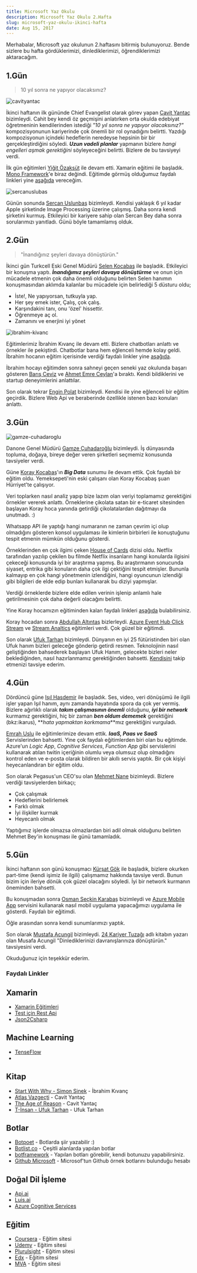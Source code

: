 ```yaml
---
title: Microsoft Yaz Okulu
description: Microsoft Yaz Okulu 2.Hafta
slug: microsoft-yaz-okulu-ikinci-hafta
date: Aug 15, 2017
---
```


Merhabalar, Microsoft yaz okulunun 2.haftasını bitirmiş bulunuyoruz. Bende sizlere bu hafta gördüklerimizi, dinlediklerimizi, öğrendiklerimizi aktaracağım.

## 1.Gün

> 10 yıl sonra ne yapıyor olacaksınız?

![cavityantac](/blog/msyazokulu/cavityantac.jpg)

İkinci haftanın ilk gününde Chief Evangelist olarak görev yapan [Cavit Yantaç]() bizimleydi. Cahit bey kendi öz geçmişini anlatırken orta okulda edebiyat öğretmeninin kendilerinden istediği _"10 yıl sonra ne yapıyor olacaksınız?"_ kompozisyonunun kariyerinde çok önemli bir rol oynadığını belirtti. Yazdığı kompozisyonun içindeki hedeflerin neredeyse hepsinin bir bir gerçekleştirdiğini söyledi. **_Uzun vadeli planlar_** yapmanın bizlere _hangi engelleri aşmak gerektiğini_ söyleyeceğini belirtti. Bizlere de bu tavsiyeyi verdi.

İlk gün eğitimleri [Yiğit Özaksüt]() ile devam etti. Xamarin eğitimi ile başladık. [Mono Framework]()'e biraz değindi.
Eğitimde görmüş olduğumuz faydalı linkleri yine [aşağıda](#faydalı-linkler) vereceğim.

![sercanuslubas](/blog/msyazokulu/sercanuslubas.jpg)

Günün sonunda [Sercan Uslunbaş]() bizimleydi. Kendisi yaklaşık 6 yıl kadar Apple şirketinde Image Processing üzerine çalışmış. Daha sonra kendi şirketini kurmuş. Etkileyici bir kariyere sahip olan Sercan Bey daha sonra sorularımızı yanıtladı. Günü böyle tamamlamış olduk.

## 2.Gün

> "İnandığınız şeyleri davaya dönüştürün."

İkinci gün Turkcell Eski Genel Müdürü [Selen Kocabaş]() ile başladık. Etkileyici bir konuşma yaptı. **_İnandığımız şeyleri davaya dönüştürme_** ve onun için mücadele etmenin çok daha önemli olduğunu belirten Selen hanımın konuşmasından aklımda kalanlar bu mücadele için belirlediği 5 düsturu oldu;

- İste!, Ne yapıyorsan, tutkuyla yap.
- Her şey emek ister, Çalış, çok çalış.
- Karşındakini tanı, onu 'özel' hissettir.
- Öğrenmeye aç ol.
- Zamanını ve enerjini iyi yönet

![ibrahim-kivanc](/blog/msyazokulu/ibrahimkivanc.jpg)

Eğitimlerimiz İbrahim Kıvanç ile devam etti. Bizlere chatbotları anlattı ve örnekler ile pekiştirdi. Chatbotlar bana hem eğlenceli hemde kolay geldi. İbrahim hocanın eğitim içerisinde verdiği faydalı linkler yine [aşağıda](#faydalı-linkler).

İbrahim hocayı eğitimden sonra sahneyi geçen seneki yaz okulunda başarı gösteren [Barış Ceviz]() ve [Ahmet Emre Ceylan]()'a bıraktı. Kendi bildiklerini ve startup deneyimlerini anlattılar.

Son olarak tekrar [Engin Polat]() bizimleydi. Kendisi ile yine eğlenceli bir eğitim geçirdik. Bizlere Web Api ve beraberinde özellikle istenen bazı konuları anlattı.

## 3.Gün

![gamze-cuhadaroglu](/blog/msyazokulu/gamzecuhadaroglu.jpg)

Danone Genel Müdürü [Gamze Çuhadaroğlu]() bizimleydi. İş dünyasında topluma, doğaya, bireye değer veren şirketleri seçmemiz konusunda tavsiyeler verdi.

Güne [Koray Kocabaş]()'ın **_Big Data_** sunumu ile devam ettik. Çok faydalı bir eğitim oldu. Yemeksepeti'nin eski çalışanı olan Koray Kocabaş şuan Hürriyet'te çalışıyor.

Veri toplarken nasıl analiz yapıp bize lazım olan veriyi toplamamız gerektiğini örnekler vererek anlattı. Örneklerine çikolata satan bir e-ticaret sitesinden başlayan Koray hoca yanında getirdiği çikolatalardan dağıtmayı da unutmadı. :)

Whatsapp API ile yaptığı hangi numaranın ne zaman çevrim içi olup olmadığını gösteren konsol uygulaması ile kimlerin birbirleri ile konuştuğunu tespit etmenin mümkün olduğunu gösterdi.

Örneklerinden en çok ilgimi çeken [House of Cards]() dizisi oldu. Netflix tarafından yazılıp çekilen bu filmde Netflix insanların hangi konularda ilgisini çekeceği konusunda iyi bir araştırma yapmış. Bu araştırmanın sonucunda siyaset, entrika gibi konuların daha çok ilgi çektiğini tespit etmişler. Bununla kalmayıp en çok hangi yönetmenin izlendiğini, hangi oyuncunun izlendiği gibi bilgileri de elde edip bunları kullanarak bu diziyi yapmışlar.

Verdiği örneklerde bizlere elde edilen verinin işlenip anlamlı hale getirilmesinin çok daha değerli olacağını belirtti.

Yine Koray hocamızın eğitiminden kalan faydalı linkleri [aşağıda](#faydalı-linkler) bulabilirsiniz.

Koray hocadan sonra [Abdullah Altıntaş]() bizlerleydi. [Azure Event Hub Click Stream]() ve [Stream Analtics]() eğitimleri verdi. Çok güzel bir eğitimdi.

Son olarak [Ufuk Tarhan]() bizimleydi. Dünyanın en iyi 25 fütüristinden biri olan Ufuk hanım bizleri geleceğe gönderip getirdi resmen. Teknolojinin nasıl geliştiğinden bahsederek başlayan Ufuk Hanım, gelecekte bizleri neler beklediğinden, nasıl hazırlanmamız gerektiğinden bahsetti. [Kendisini](https://twitter.com/futuristufuk) takip etmenizi tavsiye ederim.

## 4.Gün

Dördüncü güne [Işıl Hasdemir]() ile başladık. Ses, video, veri dönüşümü ile ilgili işler yapan Işıl hanım, aynı zamanda hayatında spora da çok yer vermiş. Bizlere ağırlıklı olarak **_takım çalışmasının önemli_** olduğunu, **_iyi bir network_** kurmamız gerektiğini, hiç bir zaman **_ben oldum dememek_** gerektiğini (bkz:ikarus), **_hata yapmaktan korkmama_**mız gerektiğini vurguladı.

[Emrah Uslu]() ile eğitimlerimize devam ettik. **_IaaS, Paas ve SaaS_** Servislerinden bahsetti. Yine çok faydalı eğitimlerden biri olan bu eğitimde. Azure'un _Logic App_, _Cognitive Services_, _Function App_ gibi servislerini kullanarak atılan twitin içeriğinin olumlu veya olumsuz olup olmadığını kontrol eden ve e-posta olarak bildiren bir akıllı servis yaptık. Bir çok kişiyi heyecanlandıran bir eğitim oldu.

Son olarak Pegasus'un CEO'su olan [Mehmet Nane]() bizimleydi.
Bizlere verdiği tavsiyelerden birkaçı;

- Çok çalışmak
- Hedeflerini belirlemek
- Farklı olmak
- İyi ilişkiler kurmak
- Heyecanlı olmak

Yaptığımız işlerde olmazsa olmazlardan biri adil olmak olduğunu belirten Mehmet Bey'in konuşması ile günü tamamladık.

## 5.Gün

İkinci haftanın son günü konuşmacı [Kürşat Gök]() ile başladık, bizlere okurken part-time (kendi işimiz ile ilgili) çalışmamız hakkında tavsiye verdi. Bunun bizim için ileriye dönük çok güzel olacağını söyledi. İyi bir network kurmanın öneminden bahsetti.

Bu konuşmadan sonra [Osman Seçkin Karabaş]() bizimleydi ve [Azure Mobile App]() servisini kullanarak nasıl mobil uygulama yapacağımızı uygulama ile gösterdi. Faydalı bir eğitimdi.

Öğle arasından sonra kendi sunumlarımızı yaptık.

Son olarak [Mustafa Acungil]() bizimleydi. [24 Kariyer Tuzağı]() adlı kitabın yazarı olan Musafa Acungil "Dinlediklerinizi davranışlarınıza dönüştürün." tavsiyesini verdi.

Okuduğunuz için teşekkür ederim.

### Faydalı Linkler

## Xamarin

- [Xamarin Eğitimleri](https://www.youtube.com/channel/UCn5tRpsFj6Fa79Q-0edzdjQ/videos)
- [Test için Rest Api](https://jsonplaceholder.typicode.com/)
- [Json2Csharp](http://json2csharp.com/)

## Machine Learning

- [TenseFlow](https://www.tensorflow.org/)
-

## Kitap

- [Start With Why - Simon Sinek]() - İbrahim Kıvanç
- [Atlas Vazgeçti]() - Cavit Yantaç
- [The Age of Reason]() - Cavit Yantaç
- [T-İnsan - Ufuk Tarhan]() - Ufuk Tarhan

## Botlar

- [Botpoet]() - Botlarda şiir yazabilir :)
- [Botlist.co]() - Çeşitli alanlarda yapılan botlar
- [botframework]() - Yapılan botları görebilir, kendi botunuzu yapabilirsiniz.
- [Github Microsoft]() - Microsof'tun Github örnek botlarını bulunduğu hesabı

## Doğal Dil İşleme

- [Api.ai]()
- [Luis.ai]()
- [Azure Cognitive Services]()

## Eğitim

- [Coursera]() - Eğitim sitesi
- [Udemy]() - Eğitim sitesi
- [Plurulsight]() - Eğitim sitesi
- [Edx]() - Eğitim sitesi
- [MVA]() - Eğitim sitesi
